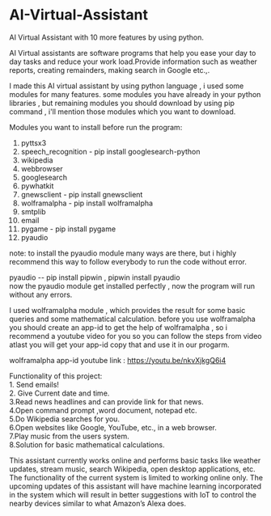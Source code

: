 # AI-Virtual-Assistant
AI Virtual Assistant with 10 more features by using python.

AI Virtual assistants are software programs that help you ease your day to day tasks and reduce your work load.Provide information such as weather reports, creating remainders, making search in Google etc.,.


I made this AI virtual assistant by using python language , i used some modules for many features. some modules you have already in your python libraries , but remaining modules you should download by using pip command , i'll mention those modules which you want to download. 

Modules you want to install before run the program:
 1. pyttsx3
 2. speech_recognition    -      pip install googlesearch-python
 3. wikipedia
 4. webbrowser
 5. googlesearch
 6. pywhatkit
 7. gnewsclient           -      pip install gnewsclient
 8. wolframalpha          -      pip install wolframalpha           
 9. smtplib
 10. email
 11. pygame               -      pip install pygame
 12. pyaudio

note: to install the pyaudio module many ways are there, but i highly recommend this way to follow everybody to run the code without error.

  pyaudio -- pip install pipwin , pipwin install pyaudio  
  now the pyaudio module get installed perfectly , now the program will run without any errors.
  
I used wolframalpha module , which provides the result for some basic queries and some mathematical calculation. before you use wolframalpha you should create an app-id to get the help of wolframalpha , so i recommend a youtube video for you so you can follow the steps from video atlast you will get your app-id copy that and use it in our progarm.

  wolframalpha app-id youtube link : https://youtu.be/nkvXjkgQ6i4
 
Functionality of this project:    
    1. Send emails!  
    2. Give Current date and time.   
    3.Read news headlines and can provide link for that news.   
    4.Open command prompt ,word document, notepad etc.    
    5.Do Wikipedia searches for you.  
    6.Open websites like Google, YouTube, etc., in a web browser.  
    7.Play music from the users system.   
    8.Solution for basic mathematical calculations.  
    
   This assistant currently works online and performs basic tasks like weather updates, stream music, search Wikipedia, open desktop applications, etc. The functionality of the current system is limited to working online only. The upcoming updates of this assistant will have machine learning incorporated in the system which will result in better suggestions with IoT to control the nearby devices similar to what Amazon’s Alexa does. 





  
  

